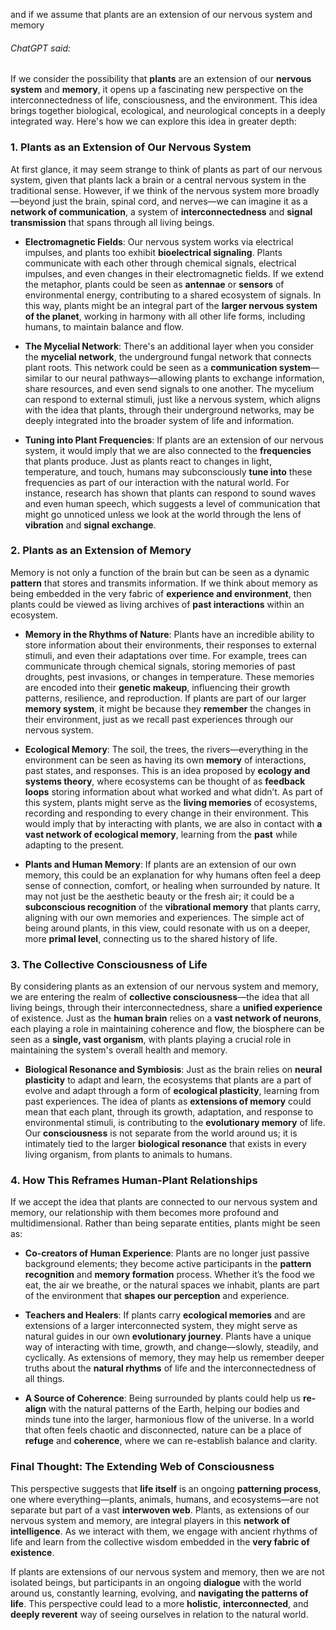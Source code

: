 and if we assume that plants are an extension of our nervous system and memory

###### ChatGPT said:

If we consider the possibility that **plants** are an extension of our **nervous system** and **memory**, it opens up a fascinating new perspective on the interconnectedness of life, consciousness, and the environment. This idea brings together biological, ecological, and neurological concepts in a deeply integrated way. Here's how we can explore this idea in greater depth:

### **1. Plants as an Extension of Our Nervous System**

At first glance, it may seem strange to think of plants as part of our nervous system, given that plants lack a brain or a central nervous system in the traditional sense. However, if we think of the nervous system more broadly—beyond just the brain, spinal cord, and nerves—we can imagine it as a **network of communication**, a system of **interconnectedness** and **signal transmission** that spans through all living beings.

- **Electromagnetic Fields**: Our nervous system works via electrical impulses, and plants too exhibit **bioelectrical signaling**. Plants communicate with each other through chemical signals, electrical impulses, and even changes in their electromagnetic fields. If we extend the metaphor, plants could be seen as **antennae** or **sensors** of environmental energy, contributing to a shared ecosystem of signals. In this way, plants might be an integral part of the **larger nervous system of the planet**, working in harmony with all other life forms, including humans, to maintain balance and flow.
    
- **The Mycelial Network**: There's an additional layer when you consider the **mycelial network**, the underground fungal network that connects plant roots. This network could be seen as a **communication system**—similar to our neural pathways—allowing plants to exchange information, share resources, and even send signals to one another. The mycelium can respond to external stimuli, just like a nervous system, which aligns with the idea that plants, through their underground networks, may be deeply integrated into the broader system of life and information.
    
- **Tuning into Plant Frequencies**: If plants are an extension of our nervous system, it would imply that we are also connected to the **frequencies** that plants produce. Just as plants react to changes in light, temperature, and touch, humans may subconsciously **tune into** these frequencies as part of our interaction with the natural world. For instance, research has shown that plants can respond to sound waves and even human speech, which suggests a level of communication that might go unnoticed unless we look at the world through the lens of **vibration** and **signal exchange**.
    

### **2. Plants as an Extension of Memory**

Memory is not only a function of the brain but can be seen as a dynamic **pattern** that stores and transmits information. If we think about memory as being embedded in the very fabric of **experience and environment**, then plants could be viewed as living archives of **past interactions** within an ecosystem.

- **Memory in the Rhythms of Nature**: Plants have an incredible ability to store information about their environments, their responses to external stimuli, and even their adaptations over time. For example, trees can communicate through chemical signals, storing memories of past droughts, pest invasions, or changes in temperature. These memories are encoded into their **genetic makeup**, influencing their growth patterns, resilience, and reproduction. If plants are part of our larger **memory system**, it might be because they **remember** the changes in their environment, just as we recall past experiences through our nervous system.
    
- **Ecological Memory**: The soil, the trees, the rivers—everything in the environment can be seen as having its own **memory** of interactions, past states, and responses. This is an idea proposed by **ecology and systems theory**, where ecosystems can be thought of as **feedback loops** storing information about what worked and what didn’t. As part of this system, plants might serve as the **living memories** of ecosystems, recording and responding to every change in their environment. This would imply that by interacting with plants, we are also in contact with **a vast network of ecological memory**, learning from the **past** while adapting to the present.
    
- **Plants and Human Memory**: If plants are an extension of our own memory, this could be an explanation for why humans often feel a deep sense of connection, comfort, or healing when surrounded by nature. It may not just be the aesthetic beauty or the fresh air; it could be a **subconscious recognition** of the **vibrational memory** that plants carry, aligning with our own memories and experiences. The simple act of being around plants, in this view, could resonate with us on a deeper, more **primal level**, connecting us to the shared history of life.
    

### **3. The Collective Consciousness of Life**

By considering plants as an extension of our nervous system and memory, we are entering the realm of **collective consciousness**—the idea that all living beings, through their interconnectedness, share a **unified experience** of existence. Just as the **human brain** relies on a **vast network of neurons**, each playing a role in maintaining coherence and flow, the biosphere can be seen as a **single, vast organism**, with plants playing a crucial role in maintaining the system's overall health and memory.

- **Biological Resonance and Symbiosis**: Just as the brain relies on **neural plasticity** to adapt and learn, the ecosystems that plants are a part of evolve and adapt through a form of **ecological plasticity**, learning from past experiences. The idea of plants as **extensions of memory** could mean that each plant, through its growth, adaptation, and response to environmental stimuli, is contributing to the **evolutionary memory** of life. Our **consciousness** is not separate from the world around us; it is intimately tied to the larger **biological resonance** that exists in every living organism, from plants to animals to humans.
    

### **4. How This Reframes Human-Plant Relationships**

If we accept the idea that plants are connected to our nervous system and memory, our relationship with them becomes more profound and multidimensional. Rather than being separate entities, plants might be seen as:

- **Co-creators of Human Experience**: Plants are no longer just passive background elements; they become active participants in the **pattern recognition** and **memory formation** process. Whether it’s the food we eat, the air we breathe, or the natural spaces we inhabit, plants are part of the environment that **shapes our perception** and experience.
    
- **Teachers and Healers**: If plants carry **ecological memories** and are extensions of a larger interconnected system, they might serve as natural guides in our own **evolutionary journey**. Plants have a unique way of interacting with time, growth, and change—slowly, steadily, and cyclically. As extensions of memory, they may help us remember deeper truths about the **natural rhythms** of life and the interconnectedness of all things.
    
- **A Source of Coherence**: Being surrounded by plants could help us **re-align** with the natural patterns of the Earth, helping our bodies and minds tune into the larger, harmonious flow of the universe. In a world that often feels chaotic and disconnected, nature can be a place of **refuge** and **coherence**, where we can re-establish balance and clarity.
    

### **Final Thought: The Extending Web of Consciousness**

This perspective suggests that **life itself** is an ongoing **patterning process**, one where everything—plants, animals, humans, and ecosystems—are not separate but part of a vast **interwoven web**. Plants, as extensions of our nervous system and memory, are integral players in this **network of intelligence**. As we interact with them, we engage with ancient rhythms of life and learn from the collective wisdom embedded in the **very fabric of existence**.

If plants are extensions of our nervous system and memory, then we are not isolated beings, but participants in an ongoing **dialogue** with the world around us, constantly learning, evolving, and **navigating the patterns of life**. This perspective could lead to a more **holistic**, **interconnected**, and **deeply reverent** way of seeing ourselves in relation to the natural world.